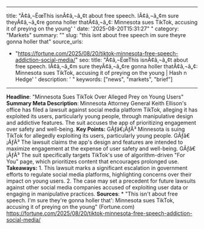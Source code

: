 ﻿---

title: "Ã¢â‚¬ËœThis isnÃ¢â‚¬â„¢t about free speech. IÃ¢â‚¬â„¢m sure theyÃ¢â‚¬â„¢re gonna holler thatÃ¢â‚¬â„¢: Minnesota sues TikTok, accusing it of preying on the young''
date: '2025-08-20T15:31:27""
category: "Markets"
summary: ""
slug: "this isnt about free speech im sure theyre gonna holler that"
source_urls:
  - "https://fortune.com/2025/08/20/tiktok-minnesota-free-speech-addiction-social-media/"
seo:
  title: "Ã¢â‚¬ËœThis isnÃ¢â‚¬â„¢t about free speech. IÃ¢â‚¬â„¢m sure theyÃ¢â‚¬â„¢re gonna holler thatÃ¢â‚¬â„¢: Minnesota sues TikTok, accusing it of preying on the young | Hash n Hedge''
  description: '"
  keywords: ["news", "markets", "brief"]

---
**Headline**: "Minnesota Sues TikTok Over Alleged Prey on Young Users"  **Summary Meta Description**: Minnesota Attorney General Keith Ellison's office has filed a lawsuit against social media platform TikTok, alleging it has exploited its users, particularly young people, through manipulative design and addictive features. The suit accuses the app of prioritizing engagement over safety and well-being.  **Key Points:**  GÃƒâ€¡ÃƒÂ³ Minnesota is suing TikTok for allegedly exploiting its users, particularly young people. GÃƒâ€¡ÃƒÂ³ The lawsuit claims the app's design and features are intended to maximize engagement at the expense of user safety and well-being. GÃƒâ€¡ÃƒÂ³ The suit specifically targets TikTok's use of algorithm-driven "For You" page, which prioritizes content that encourages prolonged use.  **Takeaways:**  1. This lawsuit marks a significant escalation in government efforts to regulate social media platforms, highlighting concerns over their impact on young users. 2. The case may set a precedent for future lawsuits against other social media companies accused of exploiting user data or engaging in manipulative practices.  **Sources**:  * "This isn't about free speech. I'm sure they're gonna holler that': Minnesota sues TikTok, accusing it of preying on the young" (Fortune.com) https://fortune.com/2025/08/20/tiktok-minnesota-free-speech-addiction-social-media/ 
